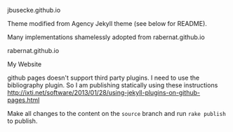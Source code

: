 jbusecke.github.io

Theme modified from Agency Jekyll theme (see below for README).

Many implementations shamelessly adopted from rabernat.github.io

rabernat.github.io

My Website

github pages doesn't support third party plugins. I need to use the
bibliography plugin. So I am publishing statically using these instructions
http://ixti.net/software/2013/01/28/using-jekyll-plugins-on-github-pages.html

Make all changes to the content on the `source` branch and run `rake publish` to publish.